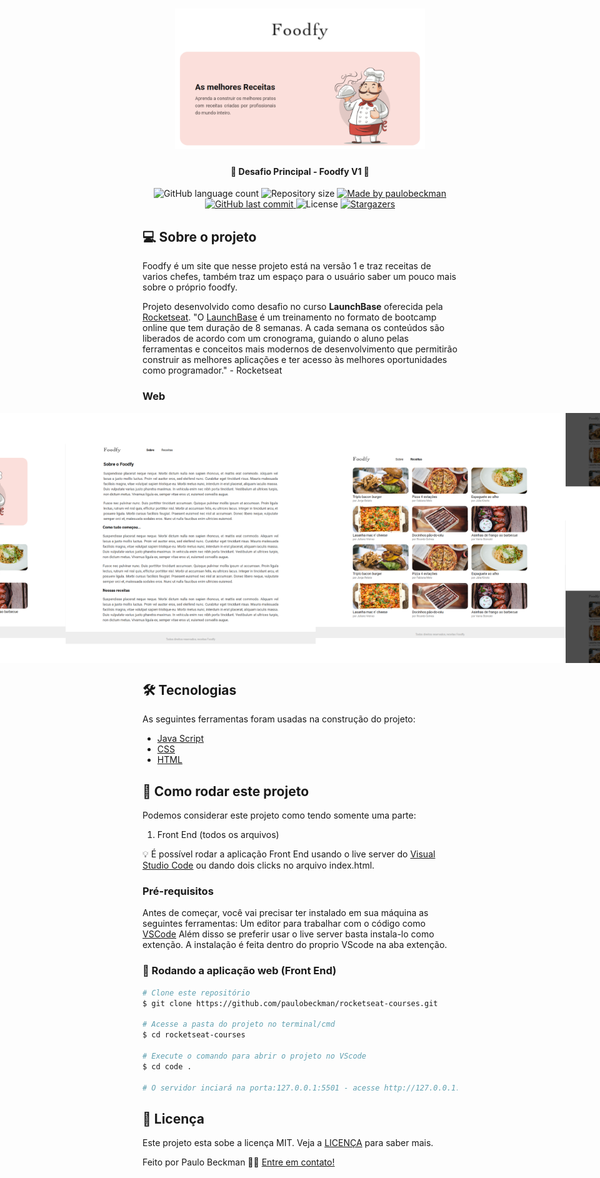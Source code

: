 <h1 align="center">
    <img alt="foodfy-v1" title="#foodfy-v1" src="./github-assets/capa.png" width="400px">
</h1>

<h4 align="center"> 
	🚀 Desafio Principal - Foodfy V1 🚀
</h4>

<p align="center">
  <img alt="GitHub language count" src="https://img.shields.io/github/languages/count/paulobeckman/foodfy-v1?color=%2304D361">

  <img alt="Repository size" src="https://img.shields.io/github/repo-size/paulobeckman/foodfy-v1">

  	
  <a href="https://www.linkedin.com/in/paulobeckman/">
    <img alt="Made by paulobeckman" src="https://img.shields.io/badge/made%20by-paulobeckman-%2304D361">
  </a>
	
  
  <a href="https://github.com/paulobeckman/foodfy-v1/commits/master">
    <img alt="GitHub last commit" src="https://img.shields.io/github/last-commit/paulobeckman/foodfy-v1">
  </a>

  <img alt="License" src="https://img.shields.io/badge/license-MIT-brightgreen">
   <a href="https://github.com/paulobeckman/foodfy-v1/stargazers">
    <img alt="Stargazers" src="https://img.shields.io/github/stars/paulobeckman/foodfy-v1?style=social">
  </a>
</p>


## 💻 Sobre o projeto

Foodfy é um site que nesse projeto está na versão 1 e traz receitas de varios chefes, também traz um espaço para o usuário saber um pouco mais sobre o próprio foodfy.




Projeto desenvolvido como desafio no curso **LaunchBase** oferecida pela [Rocketseat](rs).
"O [LaunchBase](lb) é um treinamento no formato de bootcamp online que tem duração de 8 semanas. A cada semana os conteúdos são liberados de acordo com um cronograma, guiando o aluno pelas ferramentas e conceitos mais modernos de desenvolvimento que permitirão construir as melhores aplicações e ter acesso às melhores oportunidades como programador." - Rocketseat


### Web

<p align="center" style="display: flex; align-items: flex-start; justify-content: center;">
	
 <img alt="foodfy-v1" title="#foodfy-v1" src="./github-assets/foodfy1.gif" width="800px">

  <img alt="foodfy-v1" title="#foodfy-v1" src="./github-assets/pagina1.png" width="400px">

  <img alt="foodfy-v1" title="#foodfy-v1" src="./github-assets/pagina2.png" width="400px">
  
  <img alt="foodfy-v1" title="#foodfy-v1" src="./github-assets/pagina3.png" width="400px">

  <img alt="foodfy-v1" title="#foodfy-v1" src="./github-assets/pagina4.png" width="400px">
</p>

## 🛠 Tecnologias

As seguintes ferramentas foram usadas na construção do projeto:

- [Java Script][js]
- [CSS][CSS]
- [HTML][HTML]


## 🚀 Como rodar este projeto

Podemos considerar este projeto como tendo somente uma parte:
1. Front End (todos os arquivos)

💡 É possível rodar a aplicação Front End usando o live server do [Visual Studio Code][vscode] ou dando dois clicks no arquivo index.html.

### Pré-requisitos

Antes de começar, você vai precisar ter instalado em sua máquina as seguintes ferramentas:
Um editor para trabalhar com o código como [VSCode][vscode]
Além disso se preferir usar o live server basta instala-lo como extenção. A instalação é feita dentro do proprio VScode na aba extenção.

### 🧭 Rodando a aplicação web (Front End)

```bash
# Clone este repositório
$ git clone https://github.com/paulobeckman/rocketseat-courses.git

# Acesse a pasta do projeto no terminal/cmd
$ cd rocketseat-courses

# Execute o comando para abrir o projeto no VScode
$ cd code .

# O servidor inciará na porta:127.0.0.1:5501 - acesse http://127.0.0.1:5501/
```


## 📝 Licença

Este projeto esta sobe a licença MIT. Veja a [LICENÇA](license) para saber mais.

Feito por Paulo Beckman 👋🏽 [Entre em contato!](https://www.linkedin.com/in/paulobeckman/)

[vscode]: https://code.visualstudio.com/
[vceditconfig]: https://marketplace.visualstudio.com/items?itemName=EditorConfig.EditorConfig
[license]: https://opensource.org/licenses/MIT
[rs]: https://rocketseat.com.br
[lb]: https://pages.rocketseat.com.br/launchbase/inscricao/5
[js]: https://developer.mozilla.org/pt-BR/docs/Aprender/JavaScript
[CSS]: https://developer.mozilla.org/pt-BR/docs/Web/CSS
[HTML]: https://developer.mozilla.org/pt-BR/docs/Web/HTML
